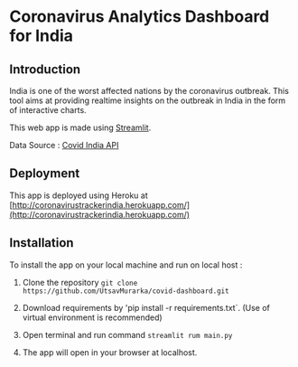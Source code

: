 # Coronavirus Analytics Dashboard for India

## Introduction

India is one of the worst affected nations by the coronavirus outbreak. 
This tool aims at providing realtime insights on the outbreak in India in the form of interactive charts.


This web app is made using [Streamlit](https://www.streamlit.io/).

Data Source : [Covid India API](https://api.covid19india.org/)

## Deployment

This app is deployed using Heroku at [http://coronavirustrackerindia.herokuapp.com/](http://coronavirustrackerindia.herokuapp.com/)

## Installation

To install the app on your local machine and run on local host : 

1. Clone the repository `git clone https://github.com/UtsavMurarka/covid-dashboard.git`

2. Download requirements by 'pip install -r requirements.txt`. (Use of virtual environment is recommended)

3. Open terminal and run command `streamlit rum main.py`

4. The app will open in your browser at localhost.
